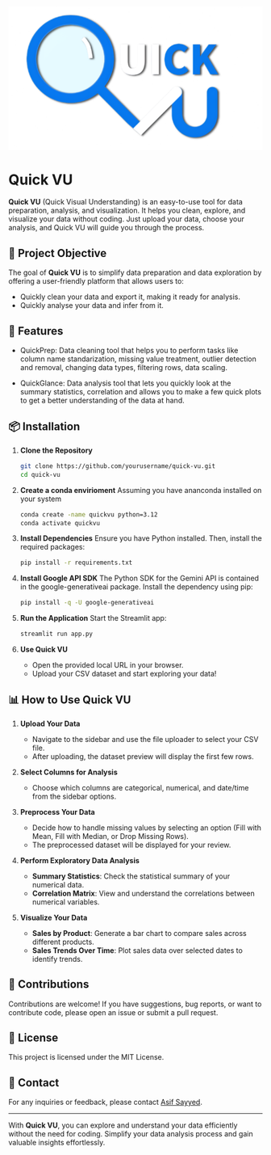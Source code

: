 ![Logo](https://github.com/Asifdotexe/QuickVU/blob/main/dataset/logo-png.png)

# Quick VU

**Quick VU** (Quick Visual Understanding) is an easy-to-use tool for data preparation, analysis, and visualization. It helps you clean, explore, and visualize your data without coding.
Just upload your data, choose your analysis, and Quick VU will guide you through the process.

## 📌 Project Objective

The goal of **Quick VU** is to simplify data preparation and data exploration by offering a user-friendly platform that allows users to:
* Quickly clean your data and export it, making it ready for analysis.
* Quickly analyse your data and infer from it.

## 📃 Features

* QuickPrep: Data cleaning tool that helps you to perform tasks like column name standarization, missing value treatment, outlier detection and removal, changing data types, filtering rows, data scaling.

* QuickGlance: Data analysis tool that lets you quickly look at the summary statistics, correlation and allows you to make a few quick plots to get a better understanding of the data at hand.

## 📦 Installation

1. **Clone the Repository**
    ```bash
    git clone https://github.com/yourusername/quick-vu.git
    cd quick-vu
    ```

2. **Create a conda envirioment**
    Assuming you have ananconda installed on your system
    ```bash
    conda create -name quickvu python=3.12
    conda activate quickvu
    ```

2. **Install Dependencies**
    Ensure you have Python installed. Then, install the required packages:
    ```bash
    pip install -r requirements.txt
    ```

3. **Install Google API SDK**
    The Python SDK for the Gemini API is contained in the google-generativeai package. Install the dependency using pip:
    ```bash
    pip install -q -U google-generativeai
    ```

4. **Run the Application**
    Start the Streamlit app:
    ```bash
    streamlit run app.py
    ```

5. **Use Quick VU**
    - Open the provided local URL in your browser.
    - Upload your CSV dataset and start exploring your data!

## 📊 How to Use Quick VU

1. **Upload Your Data**
    - Navigate to the sidebar and use the file uploader to select your CSV file.
    - After uploading, the dataset preview will display the first few rows.

2. **Select Columns for Analysis**
    - Choose which columns are categorical, numerical, and date/time from the sidebar options.

3. **Preprocess Your Data**
    - Decide how to handle missing values by selecting an option (Fill with Mean, Fill with Median, or Drop Missing Rows).
    - The preprocessed dataset will be displayed for your review.

4. **Perform Exploratory Data Analysis**
    - **Summary Statistics**: Check the statistical summary of your numerical data.
    - **Correlation Matrix**: View and understand the correlations between numerical variables.

5. **Visualize Your Data**
    - **Sales by Product**: Generate a bar chart to compare sales across different products.
    - **Sales Trends Over Time**: Plot sales data over selected dates to identify trends.

## 🤝 Contributions

Contributions are welcome! If you have suggestions, bug reports, or want to contribute code, please open an issue or submit a pull request.

## 📄 License

This project is licensed under the MIT License.

## 📧 Contact

For any inquiries or feedback, please contact [Asif Sayyed](mailto:asifdotexe@gmail.com).

---

With **Quick VU**, you can explore and understand your data efficiently without the need for coding. Simplify your data analysis process and gain valuable insights effortlessly.

